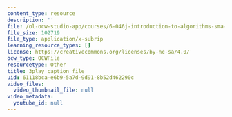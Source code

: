 ```yaml
---
content_type: resource
description: ''
file: /ol-ocw-studio-app/courses/6-046j-introduction-to-algorithms-sma-5503-fall-2005/61118bcae6b95a7d9d918b52d462290c_zjUDy6a5vx4.vtt
file_size: 102719
file_type: application/x-subrip
learning_resource_types: []
license: https://creativecommons.org/licenses/by-nc-sa/4.0/
ocw_type: OCWFile
resourcetype: Other
title: 3play caption file
uid: 61118bca-e6b9-5a7d-9d91-8b52d462290c
video_files:
  video_thumbnail_file: null
video_metadata:
  youtube_id: null
---
```

